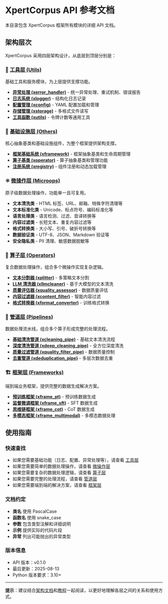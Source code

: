 # XpertCorpus API 参考文档

本目录包含 XpertCorpus 框架所有模块的详细 API 文档。

## 架构层次

XpertCorpus 采用四层架构设计，从底层到顶层分别是：

### 🔧 [工具层 (Utils)](utils/README.md)
基础工具和服务模块，为上层提供支撑功能。

- **[异常处理 (xerror_handler)](utils/xerror_handler.md)** - 统一异常处理、重试机制、错误报告
- **[日志系统 (xlogger)](utils/xlogger.md)** - 结构化日志记录
- **[配置管理 (xconfig)](utils/xconfig.md)** - YAML 配置加载和管理
- **[存储管理 (xstorage)](utils/xstorage.md)** - 多格式文件读写
- **[工具函数 (xutils)](utils/xutils.md)** - 令牌计数等通用工具

### 🔩 [基础设施层 (Others)](others/README.md)
核心抽象基类和基础设施组件，为整个框架提供架构支撑。

- **[框架基础系统 (xframework)](others/xframework.md)** - 框架抽象基类和生命周期管理
- **[算子基类 (xoperator)](others/xoperator.md)** - 算子抽象基类和管理功能
- **[注册系统 (xregistry)](others/xregistry.md)** - 组件注册和动态加载管理

### ⚛️ [微操作层 (Microops)](microops/README.md)
原子级数据处理操作，功能单一且可复用。

- **文本清洗类** - HTML 标签、URL、邮箱、特殊字符清理等
- **文本标准化类** - Unicode、标点符号、编码标准化等  
- **语言处理类** - 语言检测、过滤、音译转换等
- **内容过滤类** - 长短文本、重复内容过滤等
- **格式转换类** - 大小写、引号、破折号转换等
- **数据验证类** - UTF-8、JSON、Markdown 验证等
- **安全隐私类** - PII 清理、敏感数据脱敏等

### 🎯 [算子层 (Operators)](operators/README.md)
复合数据处理操作，组合多个微操作实现复杂逻辑。

- **[文本分割器 (xplitter)](operators/xplitter.md)** - 多策略文本分割
- **[LLM 清洗器 (xllmcleaner)](operators/xllmcleaner.md)** - 基于大模型的文本清洗
- **[质量评估器 (xquality_assessor)](operators/xquality_assessor.md)** - 数据质量评估
- **[内容过滤器 (xcontent_filter)](operators/xcontent_filter.md)** - 智能内容过滤
- **[格式转换器 (xformat_converter)](operators/xformat_converter.md)** - 训练格式转换

### 🔄 [管道层 (Pipelines)](pipelines/README.md)
数据处理流水线，组合多个算子形成完整的处理流程。

- **[基础清洗管道 (xcleaning_pipe)](pipelines/xcleaning_pipe.md)** - 基础文本清洗流程
- **[深度清洗管道 (xdeep_cleaning_pipe)](pipelines/xdeep_cleaning_pipe.md)** - 全方位深度清洗
- **[质量过滤管道 (xquality_filter_pipe)](pipelines/xquality_filter_pipe.md)** - 数据质量控制
- **[去重管道 (xdeduplication_pipe)](pipelines/xdeduplication_pipe.md)** - 多层次数据去重

### 🏗️ [框架层 (Frameworks)](frameworks/README.md)
端到端业务框架，提供完整的数据生成解决方案。

- **[预训练框架 (xframe_pt)](frameworks/xframe_pt.md)** - 预训练数据生成
- **[监督微调框架 (xframe_sft)](frameworks/xframe_sft.md)** - SFT 数据生成
- **[思维链框架 (xframe_cot)](frameworks/xframe_cot.md)** - CoT 数据生成
- **[多模态框架 (xframe_multimodal)](frameworks/xframe_multimodal.md)** - 多模态数据处理

## 使用指南

### 快速查找
- 如果您需要基础功能（日志、配置、异常处理等），请查看 [工具层](utils/README.md)
- 如果您需要简单的数据处理操作，请查看 [微操作层](microops/README.md)
- 如果您需要复杂的数据处理逻辑，请查看 [算子层](operators/README.md)
- 如果您需要完整的处理流程，请查看 [管道层](pipelines/README.md)
- 如果您需要端到端的解决方案，请查看 [框架层](frameworks/README.md)

### 文档约定
- **类名** 使用 PascalCase
- **函数名** 使用 snake_case
- **参数** 包含类型注解和详细说明
- **示例** 提供实际的代码片段
- **异常** 列出可能抛出的异常类型

### 版本信息
- API 版本：v0.1.0
- 最后更新：2025-08-13
- Python 版本要求：3.10+

---

**提示**：建议结合[架构文档](../architecture/README.md)和[教程](../tutorials/README.md)一起阅读，以更好地理解各层之间的关系和使用方式。 
